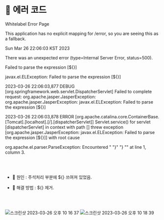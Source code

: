 #  🌳 에러 코드

Whitelabel Error Page

This application has no explicit mapping for /error, so you are seeing this as a fallback.

Sun Mar 26 22:06:03 KST 2023

There was an unexpected error (type=Internal Server Error, status=500).

Failed to parse the expression [${}]

javax.el.ELException: Failed to parse the expression [${}]

 
 
 

 
2023-03-26 22:06:03,877 DEBUG [org.springframework.web.servlet.DispatcherServlet] Failed to complete request: org.apache.jasper.JasperException: org.apache.jasper.JasperException: javax.el.ELException: Failed to parse the expression [${}]

2023-03-26 22:06:03,878 ERROR [org.apache.catalina.core.ContainerBase.[Tomcat].[localhost].[/].[dispatcherServlet]] Servlet.service() for servlet [dispatcherServlet] in context with path [] threw exception [org.apache.jasper.JasperException: javax.el.ELException: Failed to parse the expression [${}]] with root cause

org.apache.el.parser.ParseException: Encountered " "}" "} "" at line 1, column 3.

<br><br>


* 🌾 원인 : 주석처리 부분에 ${} 쓰여져 있었음.

* 🌾 해결 방법 : ${} 제거.

 <br><br>
 
![스크린샷 2023-03-26 오후 10 16 37](https://user-images.githubusercontent.com/116433637/227837090-bfc95a6e-07d9-4800-8cce-ffafaf3a8c22.png)
![스크린샷 2023-03-26 오후 10 18 39](https://user-images.githubusercontent.com/116433637/227837092-194da59b-b625-4ddc-94c4-60761f362e3c.png)

<br><br><br><br><br>
